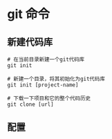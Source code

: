 
# git 命令

## 新建代码库
``` shell
# 在当前目录新建一个git代码库
git init

# 新建一个目录，将其初始化为git代码库
git init [project-name]

# 下载一下项目和它的整个代码历史
git clone [url]
```

## 配置
